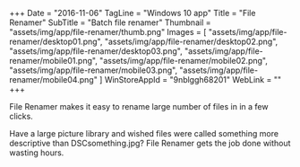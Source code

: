 +++
Date = "2016-11-06"
TagLine = "Windows 10 app"
Title = "File Renamer"
SubTitle = "Batch file renamer"
Thumbnail = "assets/img/app/file-renamer/thumb.png"
Images = [
  "assets/img/app/file-renamer/desktop01.png",
  "assets/img/app/file-renamer/desktop02.png",
  "assets/img/app/file-renamer/desktop03.png",
  "assets/img/app/file-renamer/mobile01.png",
  "assets/img/app/file-renamer/mobile02.png",
  "assets/img/app/file-renamer/mobile03.png",
  "assets/img/app/file-renamer/mobile04.png"
]
WinStoreAppId = "9nblggh68201"
WebLink = ""
+++

File Renamer makes it easy to rename large number of files in in a few clicks.

Have a large picture library and wished files were called something more descriptive than DSCsomething.jpg?
File Renamer gets the job done without wasting hours.